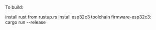 To build:

install rust from rustup.rs
install esp32c3 toolchain
firmware-esp32c3: cargo run --release
